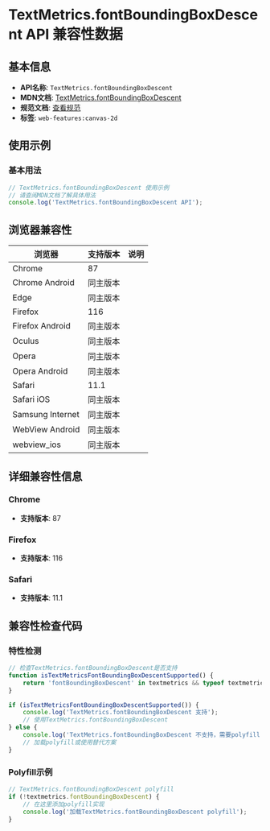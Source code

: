 # TextMetrics.fontBoundingBoxDescent API 兼容性数据

## 基本信息

- **API名称**: `TextMetrics.fontBoundingBoxDescent`
- **MDN文档**: [TextMetrics.fontBoundingBoxDescent](https://developer.mozilla.org/docs/Web/API/TextMetrics/fontBoundingBoxDescent)
- **规范文档**: [查看规范](https://html.spec.whatwg.org/multipage/canvas.html#dom-textmetrics-fontboundingboxdescent-dev)
- **标签**: `web-features:canvas-2d`

## 使用示例

### 基本用法

```javascript
// TextMetrics.fontBoundingBoxDescent 使用示例
// 请查阅MDN文档了解具体用法
console.log('TextMetrics.fontBoundingBoxDescent API');
```

## 浏览器兼容性

| 浏览器 | 支持版本 | 说明 |
|--------|----------|------|
| Chrome | 87 |  |
| Chrome Android | 同主版本 |  |
| Edge | 同主版本 |  |
| Firefox | 116 |  |
| Firefox Android | 同主版本 |  |
| Oculus | 同主版本 |  |
| Opera | 同主版本 |  |
| Opera Android | 同主版本 |  |
| Safari | 11.1 |  |
| Safari iOS | 同主版本 |  |
| Samsung Internet | 同主版本 |  |
| WebView Android | 同主版本 |  |
| webview_ios | 同主版本 |  |

## 详细兼容性信息

### Chrome

- **支持版本**: 87

### Firefox

- **支持版本**: 116

### Safari

- **支持版本**: 11.1

## 兼容性检查代码

### 特性检测

```javascript
// 检查TextMetrics.fontBoundingBoxDescent是否支持
function isTextMetricsFontBoundingBoxDescentSupported() {
    return 'fontBoundingBoxDescent' in textmetrics && typeof textmetrics.fontBoundingBoxDescent === 'function';
}

if (isTextMetricsFontBoundingBoxDescentSupported()) {
    console.log('TextMetrics.fontBoundingBoxDescent 支持');
    // 使用TextMetrics.fontBoundingBoxDescent
} else {
    console.log('TextMetrics.fontBoundingBoxDescent 不支持，需要polyfill');
    // 加载polyfill或使用替代方案
}
```

### Polyfill示例

```javascript
// TextMetrics.fontBoundingBoxDescent polyfill
if (!textmetrics.fontBoundingBoxDescent) {
    // 在这里添加polyfill实现
    console.log('加载TextMetrics.fontBoundingBoxDescent polyfill');
}
```

